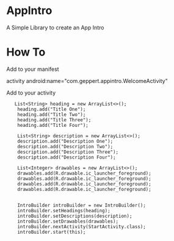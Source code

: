 # AppIntro
A Simple Library to create an App Intro

# How To

Add to your manifest

activity android:name="com.geppert.appintro.WelcomeActivity"


Add to your activity

       List<String> heading = new ArrayList<>();
        heading.add("Title One");
        heading.add("Title Two");
        heading.add("Title Three");
        heading.add("Title Four");

        List<String> description = new ArrayList<>();
        description.add("Description One");
        description.add("Description Two");
        description.add("Description Three");
        description.add("Description Four");

        List<Integer> drawables = new ArrayList<>();
        drawables.add(R.drawable.ic_launcher_foreground);
        drawables.add(R.drawable.ic_launcher_foreground);
        drawables.add(R.drawable.ic_launcher_foreground);
        drawables.add(R.drawable.ic_launcher_foreground);


        IntroBuilder introBuilder = new IntroBuilder();
        introBuilder.setHeadings(heading);
        introBuilder.setDescriptions(description);
        introBuilder.setDrawables(drawables);
        introBuilder.nextActivity(StartActivity.class);
        introBuilder.start(this);
